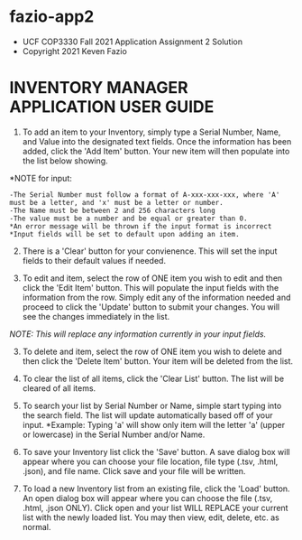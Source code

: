 # fazio-app2

*  UCF COP3330 Fall 2021 Application Assignment 2 Solution
*  Copyright 2021 Keven Fazio

 # INVENTORY MANAGER APPLICATION USER GUIDE
 
 1) To add an item to your Inventory, simply type a Serial Number, Name, and Value into the designated text fields. Once the information has been added, click the 'Add Item' button. Your new item will then populate into the list below showing.

 *NOTE for input:
    
    -The Serial Number must follow a format of A-xxx-xxx-xxx, where 'A' must be a letter, and 'x' must be a letter or number.
    -The Name must be between 2 and 256 characters long
    -The value must be a number and be equal or greater than 0.
    *An error message will be thrown if the input format is incorrect
    *Input fields will be set to default upon adding an item.
 
 2) There is a 'Clear' button for your convienence. This will set the input fields to their default values if needed.
 
 2) To edit and item, select the row of ONE item you wish to edit and then click the 'Edit Item' button. This will populate the input fields with the information from the row. Simply edit any of the information needed and proceed to click the 'Update' button to submit your changes. You will see the changes immediately in the list.
 
 *NOTE: This will replace any information currently in your input fields.*
 
 3) To delete and item, select the row of ONE item you wish to delete and then click the 'Delete Item' button. Your item will be deleted from the list.
 
 4) To clear the list of all items, click the 'Clear List' button. The list will be cleared of all items.
 
 5) To search your list by Serial Number or Name, simple start typing into the search field. The list will update automatically based off of your input.
 *Example: Typing 'a' will show only item will the letter 'a' (upper or lowercase) in the Serial Number and/or Name.
 
 6) To save your Inventory list click the 'Save' button. A save dialog box will appear where you can choose your file location, file type (.tsv, .html, .json), and file name. Click save and your file will be written.
 
 7) To load a new Inventory list from an existing file, click the 'Load' button. An open dialog box will appear where you can choose the file (.tsv, .html, .json ONLY). Click open and your list WILL REPLACE your current list with the newly loaded list. You may then view, edit, delete, etc. as normal. 
